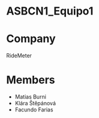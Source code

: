 # ASBCN1_Equipo1

Company
====================
RideMeter

Members
====================
+ Matias Burni
+ Klára Štěpánová
+ Facundo Farias
